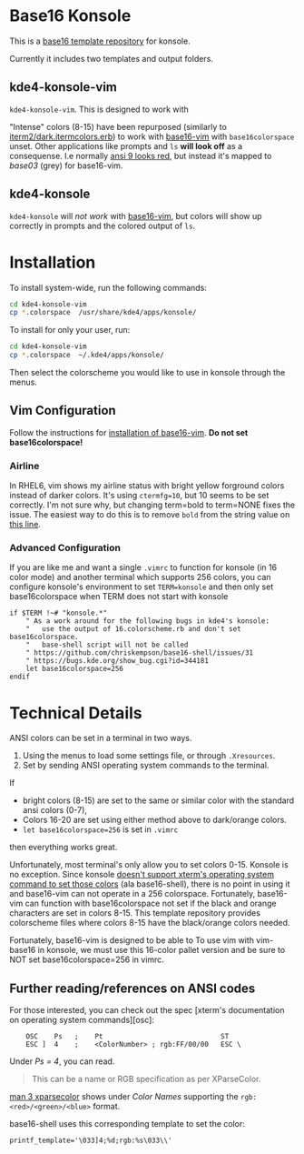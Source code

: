 # Base16 Konsole

This is a [base16 template repository][tr] for konsole.

Currently it includes two templates and output folders.

## kde4-konsole-vim

`kde4-konsole-vim`.  This is designed to work with 

"Intense" colors (8-15) have been repurposed (similarly to [iterm2/dark.itermcolors.erb][itermtempl]) to work with [base16-vim][bv] with `base16colorspace` unset.  Other applications like prompts and `ls` **will look off** as a consequense.  I.e normally [ansi 9 looks red][wikicolors], but instead it's mapped to *base03* (grey) for base16-vim.

## kde4-konsole

`kde4-konsole` will *not work* with [base16-vim][bv], but colors will show up correctly in prompts and the colored output of `ls`.

# Installation

To install system-wide, run the following commands:

```bash
cd kde4-konsole-vim
cp *.colorspace  /usr/share/kde4/apps/konsole/
```

To install for only your user, run:

```bash
cd kde4-konsole-vim
cp *.colorspace  ~/.kde4/apps/konsole/
```

Then select the colorscheme you would like to use in konsole through the menus.

## Vim Configuration

Follow the instructions for [installation of base16-vim][bvi].  **Do not set base16colorspace!**

### Airline

In RHEL6, vim shows my airline status with bright yellow forground colors instead of darker colors.  It's using `ctermfg=10`, but 10 seems to be set correctly.  I'm not sure why, but changing term=bold to term=NONE fixes the issue.  The easiest way to do this is to remove `bold` from the string value on [this line][airline-bold].

### Advanced Configuration

If you are like me and want a single `.vimrc` to function for konsole (in 16 color mode) and another terminal which supports 256 colors, you can configure konsole's environment to set `TERM=konsole` and then only set base16colorspace when TERM does not start with konsole

```vim
if $TERM !~# "konsole.*"
    " As a work around for the following bugs in kde4's konsole:
    "   use the output of 16.colorscheme.rb and don't set base16colorspace.
    "   base-shell script will not be called
    " https://github.com/chriskempson/base16-shell/issues/31
    " https://bugs.kde.org/show_bug.cgi?id=344181
    let base16colorspace=256
endif
```

# Technical Details

ANSI colors can be set in a terminal in two ways.

1. Using the menus to load some settings file, or through `.Xresources`.
2. Set by sending ANSI operating system commands to the terminal.

If 

* bright colors (8-15) are set to the same or similar color with the standard ansi colors (0-7),
* Colors 16-20 are set using either method above to dark/orange colors.
* `let base16colorspace=256` is set in `.vimrc`

then everything works great.

Unfortunately, most terminal's only allow you to set colors 0-15.  Konsole is no exception.  Since konsole [doesn't support xterm's operating system command to set those colors][konbug] (ala base16-shell), there is no point in using it and base16-vim can not operate in a 256 colorspace.  Fortunately, base16-vim can function with base16colorspace not set if the black and orange characters are set in colors 8-15.  This template repository provides colorscheme files where colors 8-15 have the black/orange colors needed.

Fortunately, base16-vim is designed to be able to To use vim with vim-base16 in konsole, we must use this 16-color pallet version  and be sure to NOT set base16colorspace=256 in vimrc.


## Further reading/references on ANSI codes

For those interested, you can check out the spec [xterm's documentation on operating system commands][osc]:

```text
    OSC    Ps   ;    Pt                             ST
    ESC ]  4    ;    <ColorNumber> ; rgb:FF/00/00   ESC \
````

Under *Ps = 4*, you can read.

> This can be a name or RGB specification as per XParseColor.

[man 3 xparsecolor][xpc] shows under *Color Names* supporting the `rgb:<red>/<green>/<blue>` format.

[xpc]: https://linux.die.net/man/3/xparsecolor

base16-shell uses this corresponding template to set the color:

    printf_template='\033]4;%d;rgb:%s\033\\'

[wikicolors]: https://en.wikipedia.org/wiki/ANSI_escape_code#Color://en.wikipedia.org/wiki/ANSI_escape_code#Colors 
[testcolor]: https://chriskempson.github.io/base16/
[itermtempl]: https://github.com/chriskempson/base16-builder/blob/master/templates/iterm2/dark.itermcolors.erb
[bv]: https://github.com/chriskempson/base16-vim
[tr]: https://github.com/chriskempson/base16#template-repositories
[bvi]: https://github.com/chriskempson/base16-vim#installation
[airline-bold]: https://github.com/vim-airline/vim-airline/blob/45d77ca90953e191e4ac140b964683c2aecef069/autoload/airline/themes.vim#L51
[konbug]: https://bugs.kde.org/show_bug.cgi?id=344181
